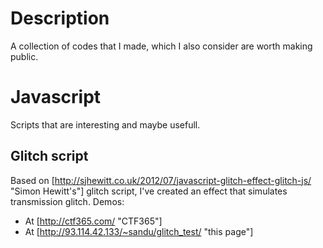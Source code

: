 Description
===========

A collection of codes that I made, which I also consider are worth making public.

Javascript
==========

Scripts that are interesting and maybe usefull.

Glitch script
-------------
Based on [http://sjhewitt.co.uk/2012/07/javascript-glitch-effect-glitch-js/ "Simon Hewitt's"] glitch script, I've created an effect that simulates transmission glitch.
Demos:
* At [http://ctf365.com/ "CTF365"]
* At [http://93.114.42.133/~sandu/glitch_test/ "this page"]

